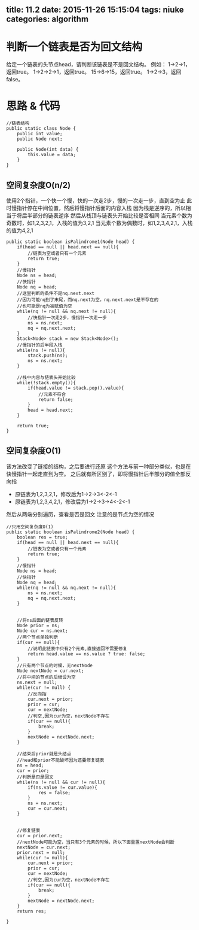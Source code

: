 title: 11.2
date: 2015-11-26 15:15:04
tags: niuke
categories: algorithm
---
# 判断一个链表是否为回文结构

给定一个链表的头节点head，请判断该链表是不是回文结构。
例如：
1->2->1，返回true。
1->2->2->1，返回true。
15->6->15，返回true。
1->2->3，返回false。


# 思路 & 代码
```
//链表结构
public static class Node {
	public int value;
	public Node next;

	public Node(int data) {
		this.value = data;
	}
}
```
<!--more-->
## 空间复杂度O(n/2)
使用2个指针，一个快一个慢，快的一次走2步，慢的一次走一步，直到空为止
此时慢指针停在中间位置，然后将慢指针后面的内容入栈
因为栈是逆序的，所以相当于将后半部分的链表逆序
然后从栈顶与链表头开始比较是否相同
当元素个数为奇数时，如1,2,3,2,1，入栈的值为3,2,1
当元素个数为偶数时，如1,2,3,4,2,1，入栈的值为4,2,1


```
public static boolean isPalindrome1(Node head) {
	if(head == null || head.next == null){
		//链表为空或者只有一个元素
		return true;
	}
	//慢指针
	Node ns = head;
	//快指针
	Node nq = head;
	//这里判断的条件不是nq.next.next
	//因为可能nq到了末尾，而nq.next为空，nq.next.next是不存在的
	//也可能是nq为被赋值为空
	while(nq != null && nq.next != null){
		//快指针一次走2步，慢指针一次走一步
		ns = ns.next;
		nq = nq.next.next;
	}
	Stack<Node> stack = new Stack<Node>();
	//慢指针的后半段入栈
	while(ns != null){
		stack.push(ns);
		ns = ns.next;
	}
	
	//栈中内容与链表头开始比较
	while(!stack.empty()){
		if(head.value != stack.pop().value){
			//元素不符合
			return false;
		}
		head = head.next;
	}
	
	return true;
}
```


## 空间复杂度O(1)
该方法改变了链接的结构，之后要进行还原
这个方法与前一种部分类似，也是在快慢指针一起走直到为空。
之后就有所区别了，即将慢指针后半部分的值全部反向指

- 原链表为1,2,3,2,1，修改后为1->2->3<-2<-1
- 原链表为1,2,3,4,2,1，修改后为1->2->3->4<-2<-1

然后从两端分别遍历，查看是否是回文
注意的是节点为空的情况

```
//只用空间复杂度O(1)
public static boolean isPalindrome2(Node head) {
	boolean res = true;
	if(head == null || head.next == null){
		//链表为空或者只有一个元素
		return true;
	}
	//慢指针
	Node ns = head;
	//快指针
	Node nq = head;	
	while(nq != null && nq.next != null){
		ns = ns.next;
		nq = nq.next.next;
	}

	
	//将ns后面的链表反转
	Node prior = ns;
	Node cur = ns.next;
	//两个节点单独判断
	if(cur == null){
		//说明此链表中只有2个元素,直接返回不需要修复
		return head.value == ns.value ? true: false;
	}
	//只有两个节点的时候，无nextNode
	Node nextNode = cur.next;
	//将中间的节点的后继设为空
	ns.next = null;
	while(cur != null) {
		//反向指
		cur.next = prior;
		prior = cur;
		cur = nextNode;
		//判空,因为cur为空，nextNode不存在
		if(cur == null){
			break;
		}
		nextNode = nextNode.next;
	} 
	
	//结束后prior就是头结点
	//head和prior不能破坏因为还要修复链表
	ns = head;
	cur = prior;
	//判断是否是回文
	while(ns != null && cur != null){
		if(ns.value != cur.value){
			res = false;
		}
		ns = ns.next;
		cur = cur.next;
	}
	

	//修复链表
	cur = prior.next;
	//nextNode可能为空，当只有3个元素的时候，所以下面重置nextNode会判断
	nextNode = cur.next;
	prior.next = null;
	while(cur != null){
		cur.next = prior;
		prior = cur;
		cur = nextNode;
		//判空,因为cur为空，nextNode不存在
		if(cur == null){
			break;
		}
		nextNode = nextNode.next;
	}
	return res;
	
}

```
